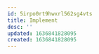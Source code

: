 ```yaml
---
id: 5irpo0rt9hwxrl562sg4vts
title: Implement
desc: ''
updated: 1636841828095
created: 1636841828095
---
```



